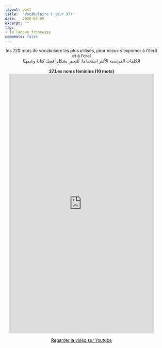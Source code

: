 ```yaml
---
layout: post
title:  "Vocabulaire ( jour 37)"
date:   2020-05-09
excerpt: ""
tag:
- la langue française
comments: false
---
```

 <center>     les 720 mots de vocabulaire les plus utilisés, pour mieux s'exprimer à l'écrit et à l'oral <br> الكلمات الفرنسية الأكثر استخدامًا، للتعبير بشكل أفضل كتابةً وشفهيًا <br><br>     <strong> 37.Les noms féminins (10 mots)</strong>     <br> <iframe width="480" height="853" src="https://www.youtube.com/embed/kS9UMsOKBog" title="youtube video player" frameborder="0" allow="accelerometer, autoplay, clipboard-write, encrypted-media, gyroscope, picture-in-picture, web-share" allowfullscreen></iframe>     <br> <p markdown="0"><a href="https://youtube.com/shorts/kS9UMsOKBog" class="btn btn-danger" target="_blank">Regarder la vidéo sur Youtube</a></p> </center>
